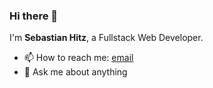 ### Hi there 👋

<!--
**hitzseb/hitzseb** is a ✨ _special_ ✨ repository because its `README.md` (this file) appears on your GitHub profile.

Here are some ideas to get you started:

- 🔭 I’m currently working on ...
- 🌱 I’m currently learning ...
- 👯 I’m looking to collaborate on ...
- 🤔 I’m looking for help with ...
- 💬 Ask me about ...
- 📫 How to reach me: ...
- 😄 Pronouns: ...
- ⚡ Fun fact: ...
-->

I'm **Sebastian Hitz**, a Fullstack Web Developer.
- 📫 How to reach me: [email](mailto:hitzseb@gmail.com)
- 💬 Ask me about anything
